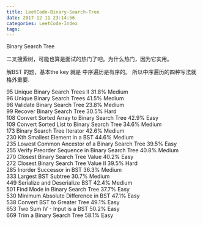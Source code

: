 ```yaml
---
title: LeetCode-Binary-Search-Tree
date: 2017-12-11 23:14:56
categories: LeetCode-Index
tags:
---
```


Binary Search Tree

二叉搜索树，可能也算是面试的热门了吧。为什么热门，因为它实用。

解BST 的题，基本the key 就是 中序遍历是有序的。 所以中序遍历的四种写法就格外重要.


95 Unique Binary Search Trees II           31.8%    Medium    
96 Unique Binary Search Trees           41.5%    Medium    
98 Validate Binary Search Tree           23.8%    Medium    
99 Recover Binary Search Tree           30.5%    Hard    
108 Convert Sorted Array to Binary Search Tree           42.9%    Easy    
109 Convert Sorted List to Binary Search Tree           34.6%    Medium    
173 Binary Search Tree Iterator           42.6%    Medium    
230 Kth Smallest Element in a BST           44.6%    Medium    
235 Lowest Common Ancestor of a Binary Search Tree           39.5%    Easy    
255 Verify Preorder Sequence in Binary Search Tree           40.8%    Medium    
270 Closest Binary Search Tree Value           40.2%    Easy    
272 Closest Binary Search Tree Value II           39.5%    Hard    
285 Inorder Successor in BST           36.3%    Medium    
333 Largest BST Subtree           30.7%    Medium    
449 Serialize and Deserialize BST           42.4%    Medium    
501 Find Mode in Binary Search Tree           37.7%    Easy    
530 Minimum Absolute Difference in BST           47.1%    Easy    
538 Convert BST to Greater Tree           49.1%    Easy    
653 Two Sum IV - Input is a BST           50.2%    Easy    
669 Trim a Binary Search Tree           58.1%    Easy    

